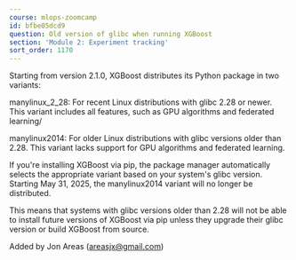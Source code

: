 ```yaml
---
course: mlops-zoomcamp
id: bfbe05dcd9
question: Old version of glibc when running XGBoost
section: 'Module 2: Experiment tracking'
sort_order: 1170
---
```


Starting from version 2.1.0, XGBoost distributes its Python package in two variants:

manylinux_2_28: For recent Linux distributions with glibc 2.28 or newer. This variant includes all features, such as GPU algorithms and federated learning/

manylinux2014: For older Linux distributions with glibc versions older than 2.28. This variant lacks support for GPU algorithms and federated learning.

If you're installing XGBoost via pip, the package manager automatically selects the appropriate variant based on your system's glibc version. Starting May 31, 2025, the manylinux2014 variant will no longer be distributed.

This means that systems with glibc versions older than 2.28 will not be able to install future versions of XGBoost via pip unless they upgrade their glibc version or build XGBoost from source.

Added by Jon Areas (areasjx@gmail.com)

